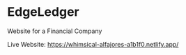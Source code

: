 # EdgeLedger
Website for a Financial Company

Live Website: https://whimsical-alfajores-a1b1f0.netlify.app/

